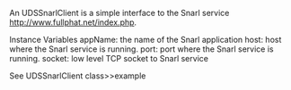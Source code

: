 An UDSSnarlClient is a simple interface to the Snarl service http://www.fullphat.net/index.php.

Instance Variables
	appName:	the name of the Snarl application
	host:		host where the Snarl service is running.
	port:		port where the Snarl service is running.
	socket:	low level TCP socket to Snarl service

See UDSSnarlClient class>>example